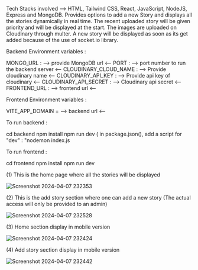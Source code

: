 Tech Stacks involved --> HTML, Tailwind CSS, React, JavaScript, NodeJS, Express and MongoDB. Provides options to add a new Story and displays all the stories dynamically 
in real time. The recent uploaded story will be given priority and will be displayed at the start. The images are uploaded on Cloudinary through multer. A new story will be displayed as soon as its get added because of the use of socket.io library.

Backend Environment variables :

MONGO_URL : --> provide MongoDB url <--
PORT : --> port number to run the backend server <--
CLOUDINARY_CLOUD_NAME : --> Provide cloudinary name <--
CLOUDINARY_API_KEY : --> Provide api key of cloudinary <--
CLOUDINARY_API_SECRET : --> Cloudinary api secret <--
FRONTEND_URL : --> frontend url <--

Frontend Environment variables :

VITE_APP_DOMAIN = --> backend url <--

To run backend : 

cd backend
npm install
npm run dev ( in package.json(), add a script for "dev" : "nodemon index.js

To run frontend : 

cd frontend
npm install 
npm run dev

(1) This is the home page where all the stories will be displayed

![Screenshot 2024-04-07 232353](https://github.com/Swarnim2410/WebPe/assets/131441406/86387202-8d3a-4aa0-a3cf-13ccee2c9704)

(2) This is the add story section where one can add a new story (The actual access will only be provided to an admin)

![Screenshot 2024-04-07 232528](https://github.com/Swarnim2410/WebPe/assets/131441406/9ea19f40-ca5d-4994-b395-521c7440d3a6)

(3) Home section display in mobile version

![Screenshot 2024-04-07 232424](https://github.com/Swarnim2410/WebPe/assets/131441406/001f6e73-a71e-4e01-9625-c0d4a5a91f7b)

(4) Add story section display in mobile version

![Screenshot 2024-04-07 232442](https://github.com/Swarnim2410/WebPe/assets/131441406/7a1529da-5530-4e55-93d3-a5a4aa5c5847)

